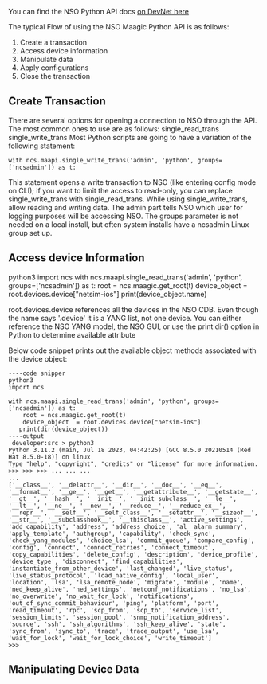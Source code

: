 You can find the NSO Python API docs [on DevNet here](https://developer.cisco.com/docs/nso/api/#!ncs)

The typical Flow of using the NSO Maagic Python API is as follows:
1. Create a transaction
2. Access device information
3. Manipulate data
4. Apply configurations
5. Close the transaction

## Create Transaction 
There are several options for opening a connection to NSO through the API. The most common ones to use are as follows:
 single_read_trans
 single_write_trans
Most Python scripts are going to have a variation of the following statement:
    
    with ncs.maapi.single_write_trans('admin', 'python', groups=['ncsadmin']) as t:

This statement opens a write transaction to NSO (like entering config mode on CLI); if you want to limit the access to read-only, you can replace single_write_trans with single_read_trans. While using single_write_trans, allow reading and writing data.
The admin part tells NSO which user for logging purposes will be accessing NSO. 
The groups parameter is not needed on a local install, but often system installs have a ncsadmin Linux group set up.

## Access device Information 

python3
import ncs
with ncs.maapi.single_read_trans('admin', 'python', groups=['ncsadmin']) as t:
    root = ncs.maagic.get_root(t)
    device_object  = root.devices.device["netsim-ios"]
    print(device_object.name)

root.devices.device references all the devices in the NSO CDB. Even though the name says '.device' it is a YANG list, not one device.
You can either reference the NSO YANG model, the NSO GUI, or use the print dir() option in Python to determine available attribute

Below code snippet prints out the available object methods associated with the device object:

    ----code snipper
    python3
    import ncs
    
    with ncs.maapi.single_read_trans('admin', 'python', groups=['ncsadmin']) as t:
        root = ncs.maagic.get_root(t)
        device_object  = root.devices.device["netsim-ios"]
       print(dir(device_object))
    ----output
     developer:src > python3
    Python 3.11.2 (main, Jul 18 2023, 04:42:25) [GCC 8.5.0 20210514 (Red Hat 8.5.0-18)] on linux
    Type "help", "copyright", "credits" or "license" for more information.
    >>> >>> >>> ... ... ... 
    ... 
    ['__class__', '__delattr__', '__dir__', '__doc__', '__eq__', '__format__', '__ge__', '__get__', '__getattribute__', '__getstate__', '__gt__', '__hash__', '__init__', '__init_subclass__', '__le__', '__lt__', '__ne__', '__new__', '__reduce__', '__reduce_ex__', '__repr__', '__self__', '__self_class__', '__setattr__', '__sizeof__', '__str__', '__subclasshook__', '__thisclass__', 'active_settings', 'add_capability', 'address', 'address_choice', 'al__alarm_summary', 'apply_template', 'authgroup', 'capability', 'check_sync', 'check_yang_modules', 'choice_lsa', 'commit_queue', 'compare_config', 'config', 'connect', 'connect_retries', 'connect_timeout', 'copy_capabilities', 'delete_config', 'description', 'device_profile', 'device_type', 'disconnect', 'find_capabilities', 'instantiate_from_other_device', 'last_changed', 'live_status', 'live_status_protocol', 'load_native_config', 'local_user', 'location', 'lsa', 'lsa_remote_node', 'migrate', 'module', 'name', 'ned_keep_alive', 'ned_settings', 'netconf_notifications', 'no_lsa', 'no_overwrite', 'no_wait_for_lock', 'notifications', 'out_of_sync_commit_behaviour', 'ping', 'platform', 'port', 'read_timeout', 'rpc', 'scp_from', 'scp_to', 'service_list', 'session_limits', 'session_pool', 'snmp_notification_address', 'source', 'ssh', 'ssh_algorithms', 'ssh_keep_alive', 'state', 'sync_from', 'sync_to', 'trace', 'trace_output', 'use_lsa', 'wait_for_lock', 'wait_for_lock_choice', 'write_timeout']
    >>> 

## Manipulating Device Data 
    
